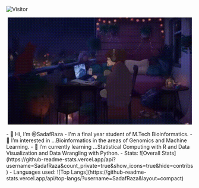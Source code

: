 ![Visitor](https://visitor-badge.laobi.icu/badge?page_id=SadafRaza)
<p align="center"><img src = "https://github.com/SadafRaza/SadafRaza/blob/main/cyz.gif"></p>
- 👋 Hi, I’m @SadafRaza
- I'm a final year student of M.Tech Bioinformatics.
- 👀 I’m interested in ...Bioinformatics in the areas of Genomics and Machine Learning.
- 🌱 I’m currently learning ...Statistical Computing with R and Data Visualization and Data Wrangling with Python.
- Stats:
![Overall Stats](https://github-readme-stats.vercel.app/api?username=SadafRaza&count_private=true&show_icons=true&hide=contribs)
- Languages used:
![Top Langs](https://github-readme-stats.vercel.app/api/top-langs/?username=SadafRaza&layout=compact)


<!---
SadafRaza/SadafRaza is a ✨ special ✨ repository because its `README.md` (this file) appears on your GitHub profile.
You can click the Preview link to take a look at your changes.
- 💞️ I’m looking to collaborate on ...
- 📫 How to reach me ...
- 📫 Reach me:
 <a href="mailto:sadafraza48@gmail.com">![YourEmail@gmail.com](https://img.shields.io/badge/Gmail-D14836?style=for-the-badge&logo=gmail&logoColor=white)</a>
 <a href="<https://www.linkedin.com/in/sadaf-raza-2958705b>">![LinkedIn](https://img.shields.io/badge/LinkedIn-0077B5?style=for-the-badge&logo=linkedin&logoColor=white)</a>
--->
